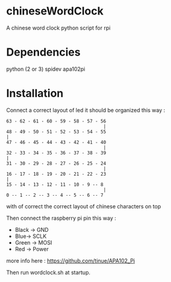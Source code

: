# chineseWordClock
A chinese word clock python script for rpi

Dependencies
============
python (2 or 3)
spidev
apa102pi

Installation
============

Connect a correct layout of led
it should be organized this way :
```
63 - 62 - 61 - 60 - 59 - 58 - 57 - 56 
                                    |
48 - 49 - 50 - 51 - 52 - 53 - 54 - 55
|
47 - 46 - 45 - 44 - 43 - 42 - 41 - 40
                                    |
32 - 33 - 34 - 35 - 36 - 37 - 38 - 39 
|
31 - 30 - 29 - 28 - 27 - 26 - 25 - 24
                                    | 
16 - 17 - 18 - 19 - 20 - 21 - 22 - 23 
|
15 - 14 - 13 - 12 - 11 - 10 - 9 -- 8
                                    |
0 -- 1 -- 2 -- 3 -- 4 -- 5 -- 6 -- 7 
```
with of correct the correct layout of chinese characters on top

Then connect the raspberry pi pin this way : 
 * Black -> GND
 * Blue-> SCLK
 * Green -> MOSI
 * Red -> Power

more info here :
https://github.com/tinue/APA102_Pi

Then run wordclock.sh at startup.

